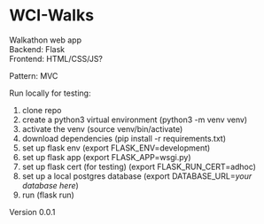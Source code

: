 # WCI-Walks
Walkathon web app  
Backend: Flask  
Frontend: HTML/CSS/JS?  

Pattern: MVC

Run locally for testing:  
1. clone repo  
2. create a python3 virtual environment (python3 -m venv venv)  
3. activate the venv (source venv/bin/activate)
4. download dependencies (pip install -r requirements.txt)
5. set up flask env (export FLASK_ENV=development)
6. set up flask app (export FLASK_APP=wsgi.py)
7. set up flask cert (for testing) (export FLASK_RUN_CERT=adhoc)
8. set up a local postgres database (export DATABASE_URL=_your database here_)
9. run (flask run)

Version 0.0.1
